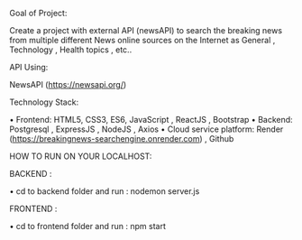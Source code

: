 Goal of Project:

Create a project with external API (newsAPI) to search the breaking news from multiple different News online sources on the Internet as General , Technology , Health topics , etc..

API Using:

NewsAPI (https://newsapi.org/)

Technology Stack:

• Frontend: HTML5, CSS3, ES6, JavaScript , ReactJS , Bootstrap
• Backend: Postgresql , ExpressJS , NodeJS , Axios 
• Cloud service platform: Render (https://breakingnews-searchengine.onrender.com) , Github

HOW TO RUN ON YOUR LOCALHOST:

BACKEND :

• cd to backend folder and run : nodemon server.js

FRONTEND :

• cd to frontend folder and run : npm start


